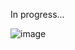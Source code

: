 
In progress...

![image](https://github.com/nvmarzakov/SoftUni-React-Final-Project/assets/114495254/431fa489-8545-411a-a782-a00065fcd066)
